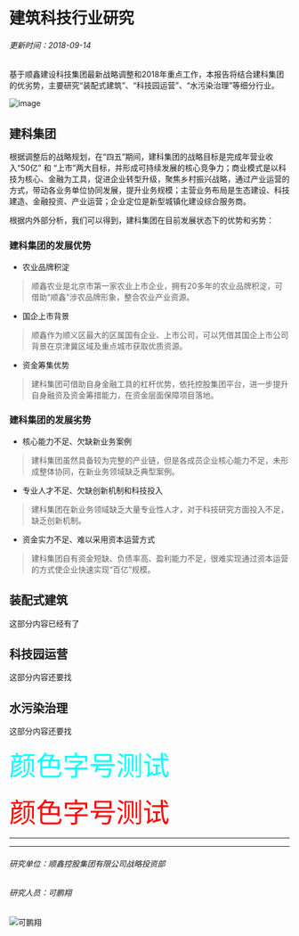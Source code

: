 # 建筑科技行业研究
###### 更新时间：2018-09-14
基于顺鑫建设科技集团最新战略调整和2018年重点工作，本报告将结合建科集团的优劣势，主要研究“装配式建筑”、“科技园运营”、“水污染治理”等细分行业。

![image](https://github.com/kpx12138/sxjk/blob/master/ASaT.jpg)
## 建科集团
根据调整后的战略规划，在“四五”期间，建科集团的战略目标是完成年营业收入“50亿” 和 “上市”两大目标，并形成可持续发展的核心竞争力；商业模式是以科技为核心、金融为工具，促进企业转型升级，聚焦乡村振兴战略，通过产业运营的方式，带动各业务单位协同发展，提升业务规模；主营业务布局是生态建设、科技建造、金融投资、产业运营；企业定位是新型城镇化建设综合服务商。

根据内外部分析，我们可以得到，建科集团在目前发展状态下的优势和劣势：
### 建科集团的发展优势
- 农业品牌积淀
> 顺鑫农业是北京市第一家农业上市企业，拥有20多年的农业品牌积淀，可借助“顺鑫”涉农品牌形象，整合农业产业资源。
- 国企上市背景
> 顺鑫作为顺义区最大的区属国有企业、上市公司，可以凭借其国企上市公司背景在京津冀区域及重点城市获取优质资源。
- 资金筹集优势
> 建科集团可借助自身金融工具的杠杆优势，依托控股集团平台，进一步提升自身融资及资金筹措能力，在资金层面保障项目落地。
### 建科集团的发展劣势
- 核心能力不足、欠缺新业务案例
> 建科集团虽然具备较为完整的产业链，但是各成员企业核心能力不足，未形成整体协同，在新业务领域缺乏典型案例。
- 专业人才不足、欠缺创新机制和科技投入
> 建科集团在新业务领域缺乏大量专业性人才，对于科技研究方面投入不足，缺乏创新机制。
- 资金实力不足、难以采用资本运营方式
> 建科集团自有资金短缺、负债率高、盈利能力不足，很难实现通过资本运营的方式使企业快速实现“百亿”规模。
## 装配式建筑
这部分内容已经有了
## 科技园运营
这部分内容还要找
## 水污染治理
这部分内容还要找


<font color= #00ffff size= 72> 颜色字号测试 </font>

<font color= red size= 72> 颜色字号测试 </font>

--------------------
--------------------
###### 研究单位：顺鑫控股集团有限公司战略投资部
###### 研究人员：可鹏翔
![可鹏翔](https://github.com/kpx12138/sxjk/blob/master/kepengxiang.jpg)
